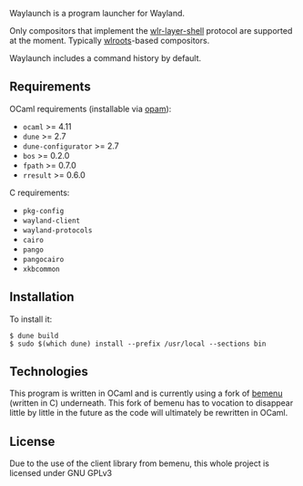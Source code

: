 Waylaunch is a program launcher for Wayland.

Only compositors that implement the [wlr-layer-shell](https://github.com/swaywm/wlr-protocols/tree/master/unstable) protocol are supported at the moment.
Typically [wlroots](https://github.com/swaywm/wlroots)-based compositors.

Waylaunch includes a command history by default.

## Requirements

OCaml requirements (installable via [opam](https://github.com/ocaml/opam)):
  - `ocaml` >= 4.11
  - `dune` >= 2.7
  - `dune-configurator` >= 2.7
  - `bos` >= 0.2.0
  - `fpath` >= 0.7.0
  - `rresult` >= 0.6.0

C requirements:
  - `pkg-config`
  - `wayland-client`
  - `wayland-protocols`
  - `cairo`
  - `pango`
  - `pangocairo`
  - `xkbcommon`

## Installation

To install it:
```
$ dune build
$ sudo $(which dune) install --prefix /usr/local --sections bin
```

## Technologies

This program is written in OCaml and is currently using a fork of [bemenu](https://github.com/kit-ty-kate/bemenu) (written in C) underneath. This fork of bemenu has to vocation to disappear little by little in the future as the code will ultimately be rewritten in OCaml.

## License

Due to the use of the client library from bemenu, this whole project is licensed under GNU GPLv3
